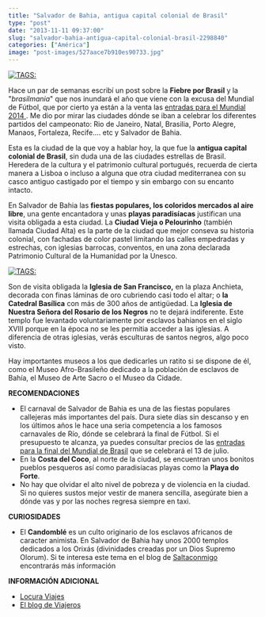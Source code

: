 ```yaml
---
title: "Salvador de Bahia, antigua capital colonial de Brasil"
type: "post"
date: "2013-11-11 09:37:00"
slug: "salvador-bahia-antigua-capital-colonial-brasil-2298840"
categories: ["América"]
image: "post-images/527aace7b910es90733.jpg"
---
```


 [ ![ TAGS:](post-images/527aace7b910es90733.jpg "panoramica de Salvador de Bahia by David Campbell")](http://www.flickr.com/photos/davidsurfer/3939911192/sizes/z/in/photostream/)

 Hace un par de semanas escribí un post sobre la **Fiebre por Brasil** y la "*brasilmania*" que nos inundará el año que viene con la excusa del Mundial de Fútbol, que por cierto ya están a la venta las [entradas para el Mundial 2014 ](http://www.ticketbis.com/entradas-mundial-brasil-2014/ca2171). Me dio por mirar las ciudades dónde se iban a celebrar los diferentes partidos del campeonato: Rio de Janeiro, Natal, Brasilia, Porto Alegre, Manaos, Fortaleza, Recife.... etc y Salvador de Bahia.

 Esta es la ciudad de la que voy a hablar hoy, la que fue la **antigua capital colonial de Brasil**, sin duda una de las ciudades estrellas de Brasil. Heredera de la cultura y el patrimonio cultural portugués, recuerda de cierta manera a Lisboa o incluso a alguna que otra ciudad mediterranea con su casco antiguo castigado por el tiempo y sin embargo con su encanto intacto.

 En Salvador de Bahia las **fiestas populares, los coloridos mercados al aire libre**, una gente encantadora y unas **playas paradisíacas** justifican una visita obligada a esta ciudad. La **Ciudad Vieja o Pelourinho** (también llamada Ciudad Alta) es la parte de la ciudad que mejor conseva su historia colonial, con fachadas de color pastel limitando las calles empedradas y estrechas, con iglesias barrocas, conventos, en una zona declarada Patrimonio Cultural de la Humanidad por la Unesco.

 [ ![ TAGS:](post-images/527aade990607s179009.jpg "barrio de Pelourinho by bdebaca")](http://www.flickr.com/photos/bdebaca/493372889/sizes/z/in/photostream/)

 Son de visita obligada la **Iglesia de San Francisco,** en la plaza Anchieta, decorada con finas láminas de oro cubriendo casi todo el altar; o **la Catedral Basílica** con más de 300 años de antigüedad. La **Iglesia de Nuestra Señora del Rosario de los Negros** no te dejará indiferente. Este templo fue levantado voluntariamente por esclavos bahianos en el siglo XVIII porque en la época no se les permitia acceder a las iglesias. A diferencia de otras iglesias, verás esculturas de santos negros, algo poco visto.

 Hay importantes museos a los que dedicarles un ratito si se dispone de él, como el Museo Afro-Brasileño dedicado a la población de esclavos de Bahía, el Museo de Arte Sacro o el Museo da Cidade.

 **RECOMENDACIONES**

- El carnaval de Salvador de Bahia es una de las fiestas populares callejeras más importantes del país. Dura siete días sin descanso y en los últimos años le hace una seria competencia a los famosos carnavales de Río, dónde se celebrará la final de Fútbol. Si el presupuesto te alcanza, ya puedes consultar precios de las [ entradas para la final del Mundial de Brasil](http://www.ticketbis.com/entradas-final-mundial-brasil-2014/ev41702) que se celebrará el 13 de julio.
- En la **Costa del Coco**, al norte de la ciudad, se encuentran unos bonitos pueblos pesqueros así como paradisíacas playas como la **Playa do Forte**.
- No hay que olvidar el alto nivel de pobreza y de violencia en la ciudad. Si no quieres sustos mejor vestir de manera sencilla, asegúrate bien a dónde vas y por las noches regresa siempre en taxi.

 **CURIOSIDADES**

- El **Candomblé** es un culto originario de los esclavos africanos de caracter animista. En Salvador de Bahia hay unos 2000 templos dedicados a los Orixás (divinidades creadas por un Dios Supremo Olorum). Si te interesa este tema en el blog de [ Saltaconmigo](http://saltaconmigo.com/blog/2013/07/el-candomble-la-religion-de-salvador-de-bahia/) encontrarás más información

 **INFORMACIÓN ADICIONAL**

- [ Locura Viajes](http://locuraviajes.com/blog/salvador-de-bahia-el-pelourinho-un-barrio-lleno-de-historia-y-colorido/)
- [El blog de Viajeros](http://www.viajeros.com/destinos/salvador-de-bahia/diarios)